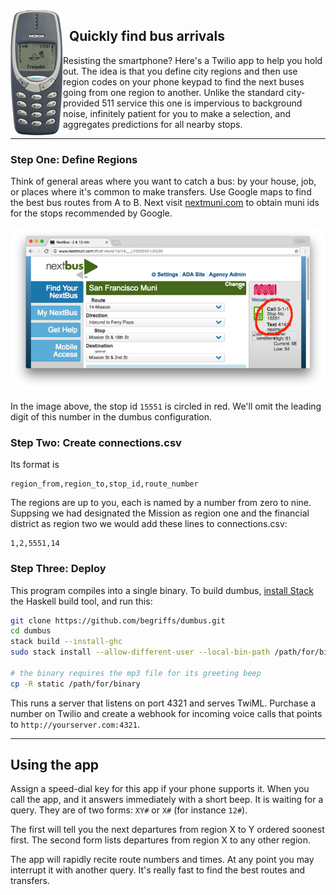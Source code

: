 <img align="left" src="little-nokia.png" />

## &nbsp; Quickly find bus arrivals

Resisting the smartphone? Here's a Twilio app to help you hold out.
The idea is that you define city regions and then use region codes
on your phone keypad to find the next buses going from one region
to another. Unlike the standard city-provided 511 service this one
is impervious to background noise, infinitely patient for you to
make a selection, and aggregates predictions for all nearby stops.

---

### Step One: Define Regions

Think of general areas where you want to catch a bus: by your house,
job, or places where it's common to make transfers. Use Google maps
to find the best bus routes from A to B. Next visit
[nextmuni.com](http://www.nextmuni.com) to obtain muni ids for the
stops recommended by Google.

<p align="center">
  <img src="nextmuni.png" alt="Nextmuni UI" />
</p>

In the image above, the stop id `15551` is circled in red. We'll
omit the leading digit of this number in the dumbus configuration.

### Step Two: Create connections.csv

Its format is

```
region_from,region_to,stop_id,route_number
```

The regions are up to you, each is named by a number from zero to
nine.  Suppsing we had designated the Mission as region one and the
financial district as region two we would add these lines to
connections.csv:

```csv
1,2,5551,14
```

### Step Three: Deploy

This program compiles into a single binary. To build dumbus, [install
Stack](http://docs.haskellstack.org/en/stable/README.html#how-to-install)
the Haskell build tool, and run this:

```bash
git clone https://github.com/begriffs/dumbus.git
cd dumbus
stack build --install-ghc
sudo stack install --allow-different-user --local-bin-path /path/for/binary

# the binary requires the mp3 file for its greeting beep
cp -R static /path/for/binary
```

This runs a server that listens on port 4321 and serves TwiML.
Purchase a number on Twilio and create a webhook for incoming voice
calls that points to `http://yourserver.com:4321`.

---

## Using the app

Assign a speed-dial key for this app if your phone supports it.
When you call the app, and it answers immediately with a short beep.
It is waiting for a query. They are of two forms: `XY#` or `X#`
(for instance `12#`).

The first will tell you the next departures from region X to Y
ordered soonest first. The second form lists departures from region
X to any other region.

The app will rapidly recite route numbers and times. At any point
you may interrupt it with another query. It's really fast to find
the best routes and transfers.
